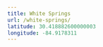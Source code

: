 ```yaml
---
title: White Springs
url: /white-springs/
latitude: 30.418882600000003
longitude: -84.9178311
---
```

